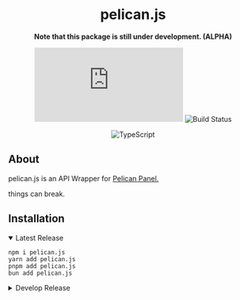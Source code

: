 <div align="middle">

# pelican.js

**Note that this package is still under development. (ALPHA)**

![NPM](https://img.shields.io/npm/v/pelican.js?style=for-the-badge)
![Build Status](https://img.shields.io/github/actions/workflow/status/hexaaagon/pelican.js/publish-release.yml?style=for-the-badge)

![TypeScript](https://img.shields.io/badge/typescript-%23007ACC.svg?style=for-the-badge&logo=typescript&logoColor=white)

</div>

## About

pelican.js is an API Wrapper for [Pelican Panel.](https://pelican.dev/)

things can break.

## Installation

<details open>
  <summary>Latest Release</summary>

```
npm i pelican.js
yarn add pelican.js
pnpm add pelican.js
bun add pelican.js
```

</details>

<details>
  <summary>Develop Release</summary>

```
npm i pelican.js@develop
yarn add pelican.js@develop
pnpm add pelican.js@develop
bun add pelican.js@develop
```

</details>
